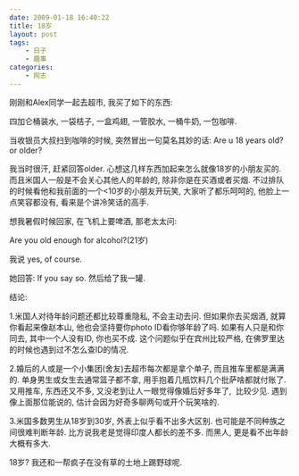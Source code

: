 ```yaml
---
date: 2009-01-18 16:40:22
title: 18岁
layout: post
tags:
    - 日子
    - 趣事
categories:
    - 网志
---
```

<!--more-->

刚刚和Alex同学一起去超市, 我买了如下的东西:

四加仑桶装水, 一袋桔子, 一盒鸡翅, 一管胶水, 一桶牛奶, 一包咖啡.

当收银员大叔扫到咖啡的时候, 突然冒出一句莫名其妙的话: Are u 18 years old? or older?

我当时很汗, 赶紧回答older. 心想这几样东西加起来怎么就像18岁的小朋友买的. 而且米国人一般是不会关心其他人的年龄的, 除非你是在买酒或者买烟. 不过排队的时候看他和我前面的一个&lt;10岁的小朋友开玩笑, 大家听了都乐呵呵的, 他脸上一点笑容都没有, 看来是个讲冷笑话的高手.

想我暑假时候回家, 在飞机上要啤酒, 那老太太问:

Are you old enough for alcohol?(21岁)

我说 yes, of course.

她回答: If you say so. 然后给了我一罐.

结论:

1.米国人对待年龄问题还都比较尊重隐私, 不会主动去问. 但如果你去买烟酒, 就算你看起来像赵本山, 他也会坚持要你photo ID看你够年龄了吗. 如果有人只是和你同去, 其中一个人没有ID, 你也买不成. 这个问题似乎在宾州比较严格, 在佛罗里达的时候也遇到过不怎么查ID的情况.

2.婚后的人或是一个小集团(舍友)去超市每次都是拿个单子, 而且推车里都是满满的. 单身男生或女生去通常篮子都不拿, 用手抱着几瓶饮料几个批萨啥都就付账了. 又用推车, 东西还又不多, 又没老到让人一眼觉得像婚后好多年了,  比较少见. 遇到像上面那位能说的, 估计会因为好奇多聊两句或开个玩笑啥的.

3.米国多数男生从18岁到30岁, 外表上似乎看不出多大区别. 也可能是不同种族之间很难判断年龄. 比方说我老是觉得印度人都长的差不多. 而黑人, 更是看不出年龄大概有多大.

18岁? 我还和一帮疯子在没有草的土地上踢野球呢.